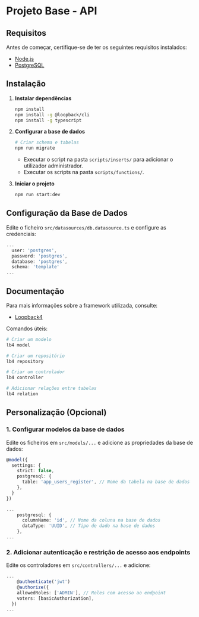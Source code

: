 # Projeto Base - API

## Requisitos

Antes de começar, certifique-se de ter os seguintes requisitos instalados:

- [Node.js](https://nodejs.org/en)
- [PostgreSQL](https://www.postgresql.org/)

## Instalação

1. **Instalar dependências**

   ```sh
   npm install
   npm install -g @loopback/cli
   npm install -g typescript
   ```

2. **Configurar a base de dados**

   ```sh
   # Criar schema e tabelas
   npm run migrate
   ```

   - Executar o script na pasta `scripts/inserts/` para adicionar o utilizador administrador.
   - Executar os scripts na pasta `scripts/functions/`.

3. **Iniciar o projeto**

   ```sh
   npm run start:dev
   ```

## Configuração da Base de Dados

Edite o ficheiro `src/datasources/db.datasource.ts` e configure as credenciais:

```ts
...
  user: 'postgres',
  password: 'postgres',
  database: 'postgres',
  schema: 'template'
...
```

## Documentação

Para mais informações sobre a framework utilizada, consulte:

- [Loopback4](https://loopback.io/doc/en/lb4/index.html)

Comandos úteis:

```sh
# Criar um modelo
lb4 model

# Criar um repositório
lb4 repository

# Criar um controlador
lb4 controller

# Adicionar relações entre tabelas
lb4 relation
```

## Personalização (Opcional)

### 1. Configurar modelos da base de dados

Edite os ficheiros em `src/models/...` e adicione as propriedades da base de dados:

```ts
@model({
  settings: {
    strict: false,
    postgresql: {
      table: 'app_users_register', // Nome da tabela na base de dados
    },
  }
})
```

```ts
...
    postgresql: {
      columnName: 'id', // Nome da coluna na base de dados
      dataType: 'UUID', // Tipo de dado na base de dados
    },
...
```

### 2. Adicionar autenticação e restrição de acesso aos endpoints

Edite os controladores em `src/controllers/...` e adicione:

```ts
...
    @authenticate('jwt')
    @authorize({
    allowedRoles: ['ADMIN'], // Roles com acesso ao endpoint
    voters: [basicAuthorization],
  })
...
```
